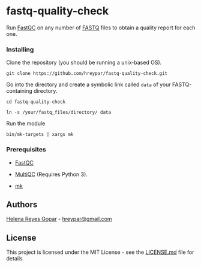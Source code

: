 # fastq-quality-check #

Run [FastQC](https://www.bioinformatics.babraham.ac.uk/projects/fastqc/) on any number of [FASTQ](https://en.wikipedia.org/wiki/FASTQ_format) files to obtain a quality report for each one.




### Installing

Clone the repository (you should be running a unix-based OS). 

`git clone https://github.com/hreypar/fastq-quality-check.git`

Go into the directory and create a symbolic link called `data` of your FASTQ-containing directory. 

```
cd fastq-quality-check

ln -s /your/fastq_files/directory/ data
```

Run the module 

`bin/mk-targets | xargs mk`


### Prerequisites

- [FastQC](https://raw.githubusercontent.com/s-andrews/FastQC/master/INSTALL.txt)

- [MultiQC](https://multiqc.info/docs/#manual-installation) (Requires Python 3).

- [mk](https://9fans.github.io/plan9port/man/man1/mk.html "A successor for make.")


## Authors

[Helena Reyes Gopar](https://scholar.google.com/citations?user=yprpaRoAAAAJ&hl=en) - hreypar@gmail.com


## License

This project is licensed under the MIT License - see the [LICENSE.md](LICENSE.md) file for details

